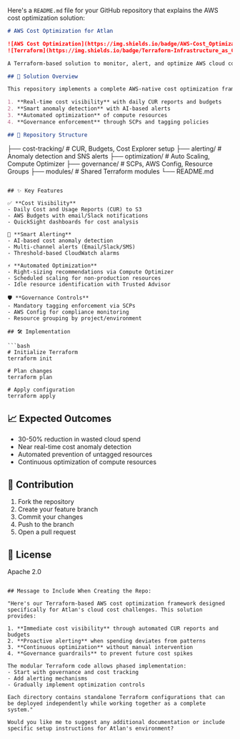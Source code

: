 Here's a `README.md` file for your GitHub repository that explains the AWS cost optimization solution:

```markdown
# AWS Cost Optimization for Atlan

![AWS Cost Optimization](https://img.shields.io/badge/AWS-Cost_Optimization-orange?logo=amazon-aws) 
![Terraform](https://img.shields.io/badge/Terraform-Infrastructure_as_Code-blue?logo=terraform)

A Terraform-based solution to monitor, alert, and optimize AWS cloud costs with automated governance controls.

## 🚀 Solution Overview

This repository implements a complete AWS-native cost optimization framework addressing four key challenges:

1. **Real-time cost visibility** with daily CUR reports and budgets
2. **Smart anomaly detection** with AI-based alerts
3. **Automated optimization** of compute resources
4. **Governance enforcement** through SCPs and tagging policies

## 📂 Repository Structure

```
├── cost-tracking/          # CUR, Budgets, Cost Explorer setup
├── alerting/               # Anomaly detection and SNS alerts
├── optimization/           # Auto Scaling, Compute Optimizer
├── governance/             # SCPs, AWS Config, Resource Groups
├── modules/                # Shared Terraform modules
└── README.md
```

## ✨ Key Features

✅ **Cost Visibility**
- Daily Cost and Usage Reports (CUR) to S3
- AWS Budgets with email/Slack notifications
- QuickSight dashboards for cost analysis

🔔 **Smart Alerting**
- AI-based cost anomaly detection
- Multi-channel alerts (Email/Slack/SMS)
- Threshold-based CloudWatch alarms

⚡ **Automated Optimization**
- Right-sizing recommendations via Compute Optimizer
- Scheduled scaling for non-production resources
- Idle resource identification with Trusted Advisor

🛡️ **Governance Controls**
- Mandatory tagging enforcement via SCPs
- AWS Config for compliance monitoring
- Resource grouping by project/environment

## 🛠️ Implementation

```bash
# Initialize Terraform
terraform init

# Plan changes
terraform plan

# Apply configuration
terraform apply
```

## 📈 Expected Outcomes

- 30-50% reduction in wasted cloud spend
- Near real-time cost anomaly detection
- Automated prevention of untagged resources
- Continuous optimization of compute resources

## 🤝 Contribution

1. Fork the repository
2. Create your feature branch
3. Commit your changes
4. Push to the branch
5. Open a pull request

## 📜 License

Apache 2.0
```

## Message to Include When Creating the Repo:

"Here's our Terraform-based AWS cost optimization framework designed specifically for Atlan's cloud cost challenges. This solution provides:

1. **Immediate cost visibility** through automated CUR reports and budgets
2. **Proactive alerting** when spending deviates from patterns
3. **Continuous optimization** without manual intervention
4. **Governance guardrails** to prevent future cost spikes

The modular Terraform code allows phased implementation:
- Start with governance and cost tracking
- Add alerting mechanisms
- Gradually implement optimization controls

Each directory contains standalone Terraform configurations that can be deployed independently while working together as a complete system."

Would you like me to suggest any additional documentation or include specific setup instructions for Atlan's environment?

